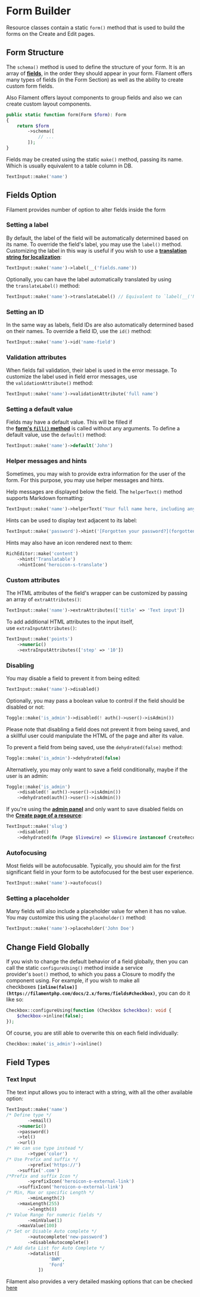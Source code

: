 # Form Builder

Resource classes contain a static `form()` method that is used to build the forms on the Create and Edit pages.

## Form Structure

The `schema()` method is used to define the structure of your form. It is an array of **[fields](https://filamentphp.com/docs/2.x/forms/fields)**, in the order they should appear in your form. Filament offers many types of fields (in the Form Section) as well as the ability to create custom form fields.

Also Filament offers layout components to group fields and also we can create custom layout components.

```php
public static function form(Form $form): Form
{
    return $form
        ->schema([
            // ...
        ]);
}
```

Fields may be created using the static `make()` method, passing its name. Which is usually equivalent to a table column in DB.

```php
TextInput::make('name')
```

## Fields Option

Filament provides number of option to alter fields inside the form

### Setting a label

By default, the label of the field will be automatically determined based on its name. To override the field's label, you may use the `label()` method. Customizing the label in this way is useful if you wish to use a **[translation string for localization](https://laravel.com/docs/localization#retrieving-translation-strings)**:

```php
TextInput::make('name')->label(__('fields.name'))
```

Optionally, you can have the label automatically translated by using the `translateLabel()` method:

```php
TextInput::make('name')->translateLabel() // Equivalent to `label(__('Name'))`
```

### Setting an ID

In the same way as labels, field IDs are also automatically determined based on their names. To override a field ID, use the `id()` method:

```php
TextInput::make('name')->id('name-field')
```

### Validation attributes

When fields fail validation, their label is used in the error message. To customize the label used in field error messages, use the `validationAttribute()` method:

```php
TextInput::make('name')->validationAttribute('full name')
```

### Setting a default value

Fields may have a default value. This will be filled if the **[form's `fill()` method](https://filamentphp.com/docs/2.x/forms/getting-started#default-data)** is called without any arguments. To define a default value, use the `default()` method:

```php
TextInput::make('name')->default('John')
```

### Helper messages and hints

Sometimes, you may wish to provide extra information for the user of the form. For this purpose, you may use helper messages and hints.

Help messages are displayed below the field. The `helperText()` method supports Markdown formatting:

```php
TextInput::make('name')->helperText('Your full name here, including any middle names.')
```

Hints can be used to display text adjacent to its label:

```php
TextInput::make('password')->hint('[Forgotten your password?](forgotten-password)')
```

Hints may also have an icon rendered next to them:

```php
RichEditor::make('content')
    ->hint('Translatable')
    ->hintIcon('heroicon-s-translate')
```

### Custom attributes

The HTML attributes of the field's wrapper can be customized by passing an array of `extraAttributes()`:

```php
TextInput::make('name')->extraAttributes(['title' => 'Text input'])
```

To add additional HTML attributes to the input itself, use `extraInputAttributes()`:

```php
TextInput::make('points')
    ->numeric()
    ->extraInputAttributes(['step' => '10'])
```

### Disabling

You may disable a field to prevent it from being edited:

```php
TextInput::make('name')->disabled()
```

Optionally, you may pass a boolean value to control if the field should be disabled or not:

```php
Toggle::make('is_admin')->disabled(! auth()->user()->isAdmin())
```

Please note that disabling a field does not prevent it from being saved, and a skillful user could manipulate the HTML of the page and alter its value.

To prevent a field from being saved, use the `dehydrated(false)` method:

```php
Toggle::make('is_admin')->dehydrated(false)
```

Alternatively, you may only want to save a field conditionally, maybe if the user is an admin:

```php
Toggle::make('is_admin')
    ->disabled(! auth()->user()->isAdmin())
    ->dehydrated(auth()->user()->isAdmin())
```

If you're using the **[admin panel](https://filamentphp.com/docs/admin)** and only want to save disabled fields on the **[Create page of a resource](https://filamentphp.com/docs/admin/resources)**:

```php
TextInput::make('slug')
    ->disabled()
    ->dehydrated(fn (Page $livewire) => $livewire instanceof CreateRecord)
```

### Autofocusing

Most fields will be autofocusable. Typically, you should aim for the first significant field in your form to be autofocused for the best user experience.

```php
TextInput::make('name')->autofocus()
```

### Setting a placeholder

Many fields will also include a placeholder value for when it has no value. You may customize this using the `placeholder()` method:

```php
TextInput::make('name')->placeholder('John Doe')
```

## Change Field Globally

If you wish to change the default behavior of a field globally, then you can call the static `configureUsing()` method inside a service provider's `boot()` method, to which you pass a Closure to modify the component using. For example, if you wish to make all checkboxes **`[inline(false)](https://filamentphp.com/docs/2.x/forms/fields#checkbox)`**, you can do it like so:

```php
Checkbox::configureUsing(function (Checkbox $checkbox): void {
    $checkbox->inline(false);
});
```

Of course, you are still able to overwrite this on each field individually:

```php
Checkbox::make('is_admin')->inline()
```

## Field Types

### Text Input

The text input allows you to interact with a string, with all the other available option:

```php
TextInput::make('name')
/* Define type */
		->email()
    ->numeric()
    ->password()
    ->tel()
    ->url()
/* We can use type instead */
		->type('color')
/* Use Prefix and suffix */
		->prefix('https://')
    ->suffix('.com')
/*Prefix and suffix Icon */
		->prefixIcon('heroicon-o-external-link')
    ->suffixIcon('heroicon-o-external-link')
/* Min, Max or specific Length */
		->minLength(2)
    ->maxLength(255)
		->length(8)
/* Value Range for numeric fields */
		->minValue(1)
    ->maxValue(100)
/* Set or Disable Auto complete */
		->autocomplete('new-password')
		->disableAutocomplete()
/* Add data List for Auto Complete */
		->datalist([
		        'BWM',
		        'Ford'
		    ])
```

Filament also provides a very detailed masking options that can be checked [here](https://filamentphp.com/docs/2.x/forms/fields#input-masking)